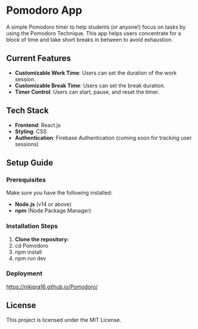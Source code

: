 # Pomodoro App

A simple Pomodoro timer to help students (or anyone!) focus on tasks by using the Pomodoro Technique. This app helps users concentrate for a block of time and take short breaks in between to avoid exhaustion.

## Current Features

- **Customizable Work Time**: Users can set the duration of the work session.
- **Customizable Break Time**: Users can set the break duration.
- **Timer Control**: Users can start, pause, and reset the timer.
  
## Tech Stack

- **Frontend**: React.js
- **Styling**: CSS
- **Authentication**: Firebase Authentication (coming soon for tracking user sessions)

## Setup Guide

### Prerequisites

Make sure you have the following installed:

- **Node.js** (v14 or above)
- **npm** (Node Package Manager)

### Installation Steps

1. **Clone the repository:**
2. cd Pomodoro
3. npm install
4. npm run dev

### Deployment
https://nikipra16.github.io/Pomodoro/
   
## License

This project is licensed under the MIT License.



